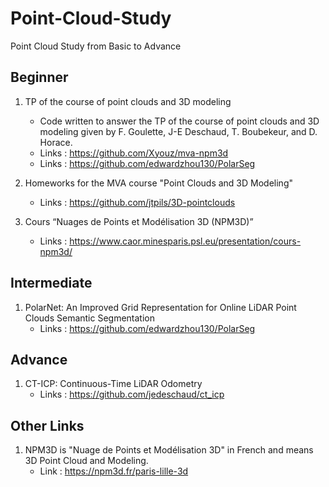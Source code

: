 # Point-Cloud-Study
Point Cloud Study from Basic to Advance 

## Beginner 

1. TP of the course of point clouds and 3D modeling 
   * Code written to answer the TP of the course of point clouds and 3D modeling given by F. Goulette, J-E Deschaud, T. Boubekeur, and D. Horace.
   * Links : https://github.com/Xyouz/mva-npm3d 
   * Links : https://github.com/edwardzhou130/PolarSeg

2. Homeworks for the MVA course "Point Clouds and 3D Modeling"
   * Links : https://github.com/jtpils/3D-pointclouds  

3. Cours “Nuages de Points et Modélisation 3D (NPM3D)”
   * Links : https://www.caor.minesparis.psl.eu/presentation/cours-npm3d/ 



## Intermediate 

1. PolarNet: An Improved Grid Representation for Online LiDAR Point Clouds Semantic Segmentation
   * Links : https://github.com/edwardzhou130/PolarSeg


## Advance 

1. CT-ICP: Continuous-Time LiDAR Odometry
   * Links : https://github.com/jedeschaud/ct_icp 


## Other Links 

1. NPM3D is "Nuage de Points et Modélisation 3D" in French and means 3D Point Cloud and Modeling.
   * Link : https://npm3d.fr/paris-lille-3d
